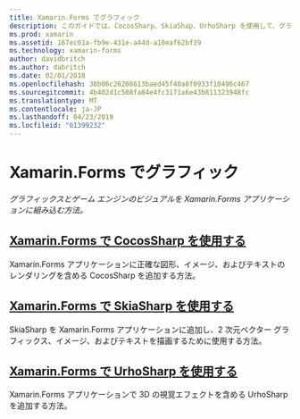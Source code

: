 ```yaml
---
title: Xamarin.Forms でグラフィック
description: このガイドでは、CocosSharp、SkiaShap、UrhoSharp を使用して、グラフィックスとゲーム エンジンのビジュアルを Xamarin.Forms アプリケーションに組み込む方法をについて説明します。
ms.prod: xamarin
ms.assetid: 167ec01a-fb9e-431e-a44d-a10eaf62bf39
ms.technology: xamarin-forms
author: davidbritch
ms.author: dabritch
ms.date: 02/01/2018
ms.openlocfilehash: 38b06c26208613baed45f40a8f0933f10496c467
ms.sourcegitcommit: 4b402d1c508fa84e4fc3171a6e43b811323948fc
ms.translationtype: MT
ms.contentlocale: ja-JP
ms.lasthandoff: 04/23/2019
ms.locfileid: "61399232"
---
```

# <a name="graphics-in-xamarinforms"></a>Xamarin.Forms でグラフィック

_グラフィックスとゲーム エンジンのビジュアルを Xamarin.Forms アプリケーションに組み込む方法。_

## <a name="using-cocossharp-in-xamarinformscocossharpmd"></a>[Xamarin.Forms で CocosSharp を使用する](cocossharp.md)

Xamarin.Forms アプリケーションに正確な図形、イメージ、およびテキストのレンダリングを含める CocosSharp を追加する方法。

## <a name="using-skiasharp-in-xamarinformsskiasharpindexmd"></a>[Xamarin.Forms で SkiaSharp を使用する](skiasharp/index.md)

SkiaSharp を Xamarin.Forms アプリケーションに追加し、2 次元ベクター グラフィックス、イメージ、およびテキストを描画するために使用する方法。

## <a name="using-urhosharp-in-xamarinformsurhosharpmd"></a>[Xamarin.Forms で UrhoSharp を使用する](urhosharp.md)

Xamarin.Forms アプリケーションで 3D の視覚エフェクトを含める UrhoSharp を追加する方法。
